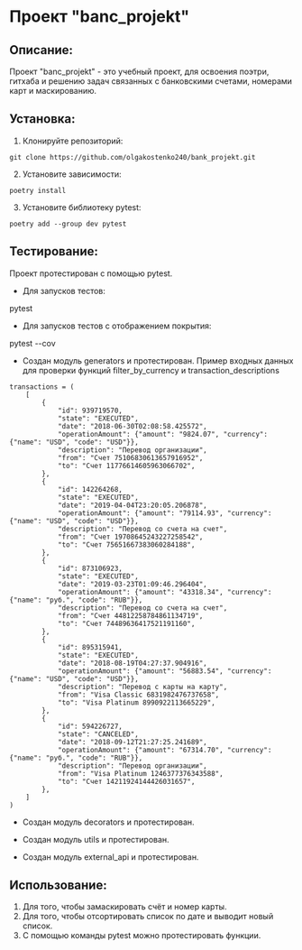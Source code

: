 # Проект "banc_projekt"

## Описание:

Проект "banc_projekt" - это учебный проект, для освоения поэтри, гитхаба и решению задач связанных с банковскими счетами, номерами карт и маскированию.

## Установка:

1. Клонируйте репозиторий:
```
git clone https://github.com/olgakostenko240/bank_projekt.git
```

2. Установите зависимости:
```
poetry install
```

3. Установите библиотеку pytest:
```
poetry add --group dev pytest
```

## Тестирование:

Проект протестирован с помощью pytest.

* Для запусков тестов:

pytest

* Для запусков тестов с отображением покрытия:

pytest --cov

* Создан модуль generators и протестирован. Пример входных данных для проверки функций filter_by_currency и transaction_descriptions
```
transactions = (
    [
        {
            "id": 939719570,
            "state": "EXECUTED",
            "date": "2018-06-30T02:08:58.425572",
            "operationAmount": {"amount": "9824.07", "currency": {"name": "USD", "code": "USD"}},
            "description": "Перевод организации",
            "from": "Счет 75106830613657916952",
            "to": "Счет 11776614605963066702",
        },
        {
            "id": 142264268,
            "state": "EXECUTED",
            "date": "2019-04-04T23:20:05.206878",
            "operationAmount": {"amount": "79114.93", "currency": {"name": "USD", "code": "USD"}},
            "description": "Перевод со счета на счет",
            "from": "Счет 19708645243227258542",
            "to": "Счет 75651667383060284188",
        },
        {
            "id": 873106923,
            "state": "EXECUTED",
            "date": "2019-03-23T01:09:46.296404",
            "operationAmount": {"amount": "43318.34", "currency": {"name": "руб.", "code": "RUB"}},
            "description": "Перевод со счета на счет",
            "from": "Счет 44812258784861134719",
            "to": "Счет 74489636417521191160",
        },
        {
            "id": 895315941,
            "state": "EXECUTED",
            "date": "2018-08-19T04:27:37.904916",
            "operationAmount": {"amount": "56883.54", "currency": {"name": "USD", "code": "USD"}},
            "description": "Перевод с карты на карту",
            "from": "Visa Classic 6831982476737658",
            "to": "Visa Platinum 8990922113665229",
        },
        {
            "id": 594226727,
            "state": "CANCELED",
            "date": "2018-09-12T21:27:25.241689",
            "operationAmount": {"amount": "67314.70", "currency": {"name": "руб.", "code": "RUB"}},
            "description": "Перевод организации",
            "from": "Visa Platinum 1246377376343588",
            "to": "Счет 14211924144426031657",
        },
    ]
)
```

* Создан модуль decorators и протестирован.

* Создан модуль utils и протестирован.
* Создан модуль external_api и протестирован.

## Использование:

1. Для того, чтобы замаскировать счёт и номер карты.
2. Для того, чтобы отсортировать список по дате и выводит новый список.
3. С помощью команды pytest можно протестировать функции.
